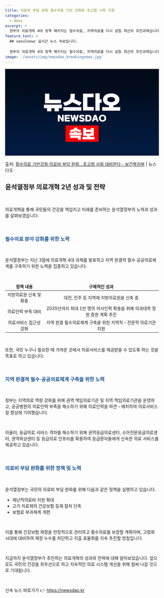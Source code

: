 ```yaml
---
title: 의료비 부담 완화 필수의료 기반 강화로 초고령 사회 지원
categories:
  - News
excerpt: >
  정부의 의료개혁 4대 정책 패키지는 필수의료, 지역의료를 다시 살릴 최선의 추진과제입니다. 지금이 의료개혁을…
feature_text: >
  ## seoulnews 실시간 뉴스 속보입니다.

  정부의 의료개혁 4대 정책 패키지는 필수의료, 지역의료를 다시 살릴 최선의 추진과제입니다. 지금이 의료개혁을…
image: '/assets/img/newsdao_breakingnews.jpg'
---
```


![뉴스다오 속보](/assets/img/newsdao_breakingnews.jpg)

<p>출처: <a href="https://newsdao.kr/3772" rel="dofollow">필수의료 기반강화·의료비 부담 완화…초고령 사회 대비한다 - 보건복지부</a> | 뉴스다오</p>

<h2 data-ke-size="size26">윤석열정부 의료개혁 2년 성과 및 전략</h2>
<p data-ke-size="size16">&nbsp;</p>
의료개혁을 통해 국민들의 건강을 책임지고 미래를 준비하는 윤석열정부의 노력과 성과를 살펴보겠습니다.
<p data-ke-size="size16">&nbsp;</p>
<h3><b><span style="color: #1a5490;">필수의료 분야 강화를 위한 노력</span></b></h3>
<p data-ke-size="size16">&nbsp;</p>
윤석열정부는 지난 3월에 의료개혁 4대 과제를 발표하고 지역 완결적 필수·공공의료체계를 구축하기 위한 노력을 집중하고 있습니다.
<p data-ke-size="size16">&nbsp;</p>
<table>
<thead>
	<tr>
		<td style="text-align: center; height: 17px;"><b>정책 내용</b></td>
		<td style="text-align: center; height: 17px;"><b>구체적인 성과</b></td>
	</tr>
</thead>
<tbody>
	<tr>
		<td style="text-align: center;">지방의료원 신축 및 확충</td>
		<td style="text-align: center;">대전, 진주 등 지역에 지방의료원을 신축 중</td>
	</tr>
	<tr>
		<td style="text-align: center;">의료인력 부족 대비</td>
		<td style="text-align: center;">2035년까지 최대 1만 명의 의사인력 확충을 위해 의과대학 정원 증원 계획 추진</td>
	</tr>
	<tr>
		<td style="text-align: center;">의료서비스 접근성 강화</td>
		<td style="text-align: center;">지역 완결 필수의료체계 구축을 위한 지역적・전문적 의료기관 지원</td>
	</tr>
</tbody>
</table>
<p data-ke-size="size16">&nbsp;</p>
또한, 국민 누구나 필요한 때 가까운 곳에서 의료서비스를 제공받을 수 있도록 하는 것을 목표로 하고 있습니다.
<p data-ke-size="size16">&nbsp;</p>
<h3><b><span style="color: #1a5490;">지역 완결적 필수·공공의료체계 구축을 위한 노력</span></b></h3>
<p data-ke-size="size16">&nbsp;</p>
정부는 지역의료 역량 강화를 위해 권역 책임의료기관 및 지역 책임의료기관을 운영하고, 공공병원의 의료인력 부족을 해소하기 위해 의료인력을 파견・배치하여 의료서비스 질 향상에 기여했습니다.
<p data-ke-size="size16">&nbsp;</p>
아울러, 응급의료 서비스 격차를 해소하기 위해 권역응급의료센터, 소아전문응급의료센터, 권역외상센터 등 응급의료 인프라를 확충하여 응급환자들에게 신속한 의료 서비스를 제공하고 있습니다.
<p data-ke-size="size16">&nbsp;</p>
<h3><b><span style="color: #1a5490;">의료비 부담 완화를 위한 정책 및 노력</span></b></h3>
<p data-ke-size="size16">&nbsp;</p>
윤석열정부는 국민의 의료비 부담 완화를 위해 다음과 같은 정책을 실행하고 있습니다.
<ul>
	<li>재난적의료비 지원 확대</li>
	<li>고가 치료제의 건강보험 등재 절차 단축</li>
	<li>보험료 부과체계 개편</li>
</ul>
<p data-ke-size="size16">&nbsp;</p>
이를 통해 건강보험 재정을 안정적으로 관리하고 필수의료를 보장할 계획이며, 고령화 시대에 대비하여 재정 누수를 차단하고 지출 효율화를 지속 추진할 방침입니다.
<p data-ke-size="size16">&nbsp;</p>
지금까지 윤석열정부가 추진하는 의료개혁의 성과와 전략에 대해 알아보았습니다. 앞으로도 국민의 건강을 최우선으로 하고 지속적인 의료 시스템 개선을 위해 힘써 나갈 것으로 기대됩니다.
<p data-ke-size="size16">&nbsp;</p> 

신속 뉴스 바로가기 👉 <a href="https://newsdao.kr" rel="dofollow">https://newsdao.kr</a>


